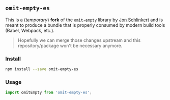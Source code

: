 ## `omit-empty-es`

This is a (_temporary_) **fork** of the [`omit-empty`](https://github.com/jonschlinkert/omit-empty) library by [Jon Schlinkert](https://github.com/jonschlinkert) and is meant to produce a bundle that is properly consumed by modern build tools (Babel, Webpack, etc.).

> Hopefully we can merge those changes upstream and this repository/package won't be necessary anymore.

### Install

```bash
npm install --save omit-empty-es
```

### Usage

```js
import omitEmpty from 'omit-empty-es';
```
